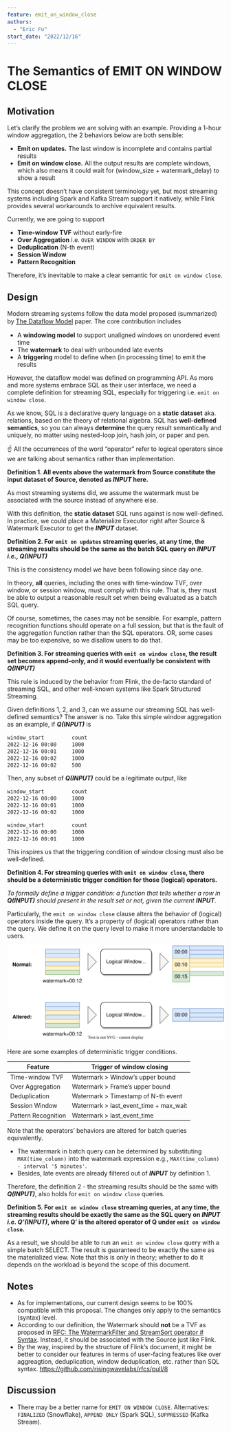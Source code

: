 ```yaml
---
feature: emit_on_window_close
authors:
  - "Eric Fu"
start_date: "2022/12/16"
---
```


# The Semantics of EMIT ON WINDOW CLOSE

## Motivation

Let’s clarify the problem we are solving with an example. Providing a 1-hour window aggregation, the 2 behaviors below are both sensible:

- **Emit on updates.** The last window is incomplete and contains partial results
- **Emit on window close.** All the output results are complete windows, which also means it could wait for (window_size + watermark_delay) to show a result

This concept doesn’t have consistent terminology yet, but most streaming systems including Spark and Kafka Stream support it natively, while Flink provides several workarounds to archive equivalent results.

Currently, we are going to support

- **Time-window TVF** without early-fire
- **Over Aggregation** i.e. `OVER WINDOW` with `ORDER BY`
- **Deduplication** (N-th event)
- **Session Window**
- **Pattern Recognition**

Therefore, it’s inevitable to make a clear semantic for `emit on window close`.

## Design

Modern streaming systems follow the data model proposed (summarized) by [The Dataﬂow Model](https://static.googleusercontent.com/media/research.google.com/en//pubs/archive/43864.pdf) paper. The core contribution includes

- A **windowing model** to support unaligned windows on unordered event time
- The **watermark** to deal with unbounded late events
- A **triggering** model to define when (in processing time) to emit the results

However, the dataflow model was defined on programming API. As more and more systems embrace SQL as their user interface, we need a complete definition for streaming SQL, especially for triggering i.e. `emit on window close`.

As we know, SQL is a declarative query language on a **static dataset** aka. relations, based on the theory of relational algebra. SQL has **well-defined** **semantics**, so you can always **determine** the query result semantically and uniquely, no matter using nested-loop join, hash join, or paper and pen.

<aside>
☝ All the occurrences of the word “operator” refer to logical operators since we are talking about semantics rather than implementation.
</aside>

**Definition 1. All events above the watermark from Source constitute the input dataset of Source, denoted as *INPUT* here.**

As most streaming systems did, we assume the watermark must be associated with the source instead of anywhere else.

With this definition, the **static dataset** SQL runs against is now well-defined. In practice, we could place a Materialize Executor right after Source & Watermark Executor to get the ***INPUT*** dataset. 

**Definition 2. For `emit on updates` streaming queries, at any time, the streaming results should be the same as the batch SQL query on *INPUT i.e., Q(INPUT)***

This is the consistency model we have been following since day one.

In theory, **all** queries, including the ones with time-window TVF, over window, or session window, must comply with this rule. That is, they must be able to output a reasonable result set when being evaluated as a batch SQL query.

Of course, sometimes, the cases may not be sensible. For example, pattern recognition functions should operate on a full session, but that is the fault of the aggregation function rather than the SQL operators. OR, some cases may be too expensive, so we disallow users to do that.

**Definition 3. For streaming queries with `emit on window close`, the result set becomes append-only, and it would eventually be consistent with *Q(INPUT)***

This rule is induced by the behavior from Flink, the de-facto standard of streaming SQL, and other well-known systems like Spark Structured Streaming. 

Given definitions 1, 2, and 3, can we assume our streaming SQL has well-defined semantics? The answer is no. Take this simple window aggregation as an example, if ***Q(INPUT)*** is 

```
window_start         count
2022-12-16 00:00     1000
2022-12-16 00:01     1000
2022-12-16 00:02     1000
2022-12-16 00:02     500
```

Then, any subset of ***Q(INPUT)*** could be a legitimate output, like

```
window_start         count
2022-12-16 00:00     1000
2022-12-16 00:01     1000
2022-12-16 00:02     1000
```

```
window_start         count
2022-12-16 00:00     1000
2022-12-16 00:01     1000
```

This inspires us that the triggering condition of window closing must also be well-defined.

**Definition 4. For streaming queries with `emit on window close`, there should be a deterministic trigger condition for those (logical) operators.** 

*To formally define a trigger condition: a function that tells whether a row in **Q(INPUT)** should present in the result set or not, given the current **INPUT**.*

Particularly, the `emit on window close` clause alters the behavior of (logical) operators inside the query. It’s a property of (logical) operators rather than the query. We define it on the query level to make it more understandable to users.

![](./images/0030-emit-on-window-close/altered-operator.svg)

Here are some examples of deterministic trigger conditions.

| Feature | Trigger of window closing |
| --- | --- |
| Time-window TVF  | Watermark > Window’s upper bound |
| Over Aggregation | Watermark > Frame’s upper bound |
| Deduplication | Watermark > Timestamp of N-th event |
| Session Window | Watermark > last_event_time + max_wait |
| Pattern Recognition | Watermark > last_event_time |

Note that the operators’ behaviors are altered for batch queries equivalently. 

- The watermark in batch query can be determined by substituting `MAX(time_column)` into the watermark expression e.g., `MAX(time_column) - interval '5 minutes'`.
- Besides, late events are already filtered out of ***INPUT*** by definition 1.

Therefore, the definition 2 - the streaming results should be the same with ***Q(INPUT)***, also holds for `emit on window close` queries.

**Definition 5. For `emit on window close` streaming queries, at any time, the streaming results should be exactly the same as the SQL query on *INPUT i.e. Q’(INPUT)*, where Q’ is the altered operator of Q under `emit on window close`.**

As a result, we should be able to run an `emit on window close` query with a simple batch SELECT. The result is guaranteed to be exactly the same as the materialized view. Note that this is only in theory; whether to do it depends on the workload is beyond the scope of this document.

## Notes

- As for implementations, our current design seems to be 100% compatible with this proposal. The changes only apply to the semantics (syntax) level.
- According to our definition, the Watermark should **not** be a TVF as proposed in [RFC: The WatermarkFilter and StreamSort operator # Syntax](https://github.com/risingwavelabs/rfcs/blob/005f086e68569bbc054a5eac7d6ff0c20c58a633/rfcs/0002-watermark-filter.md#syntax). Instead, it should be associated with the Source just like Flink.
- By the way, inspired by the structure of Flink’s document, it might be better to consider our features in terms of user-facing features like over aggreagtion, deduplication, window deduplication, etc. rather than SQL syntax. https://github.com/risingwavelabs/rfcs/pull/8

## Discussion

- There may be a better name for `EMIT ON WINDOW CLOSE`. Alternatives: `FINALIZED` (Snowflake), `APPEND ONLY` (Spark SQL), `SUPPRESSED` (Kafka Stream).
